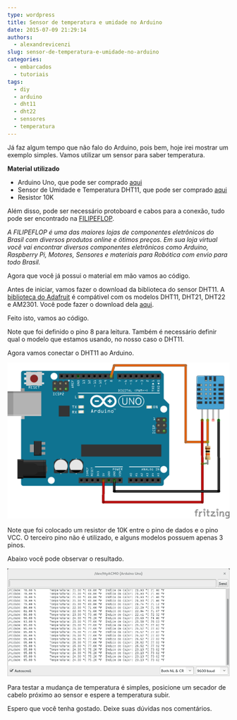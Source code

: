 ```yaml
---
type: wordpress
title: Sensor de temperatura e umidade no Arduino
date: 2015-07-09 21:29:14
authors:
  - alexandrevicenzi
slug: sensor-de-temperatura-e-umidade-no-arduino
categories:
  - embarcados
  - tutoriais
tags:
  - diy
  - arduino
  - dht11
  - dht22
  - sensores
  - temperatura
---
```


Já faz algum tempo que não falo do Arduino, pois bem, hoje irei mostrar um exemplo simples. Vamos utilizar um sensor para saber temperatura.

<strong>Material utilizado</strong>

<ul>
    <li>Arduino Uno, que pode ser comprado <a href="http://www.filipeflop.com/pd-6b58d-arduino-uno-r3-cabo-usb.html?utm_source=BlogButeco&utm_medium=Banner&utm_campaign=ButecoOpenSource">aqui</a></li>
    <li>Sensor de Umidade e Temperatura DHT11, que pode ser comprado <a href="http://www.filipeflop.com/pd-6b8f7-sensor-de-umidade-e-temperatura-dht11.html?utm_source=BlogButeco&utm_medium=Banner&utm_campaign=ButecoOpenSource">aqui</a></li>
    <li>Resistor 10K</li>
</ul>

<!--more-->

Além disso, pode ser necessário protoboard e cabos para a conexão, tudo pode ser encontrado na <a href="http://www.filipeflop.com/?utm_source=BlogButeco&utm_medium=Banner&utm_campaign=ButecoOpenSource">FILIPEFLOP</a>.

<em>A FILIPEFLOP é uma das maiores lojas de componentes eletrônicos do Brasil com diversos produtos online e ótimos preços. Em sua loja virtual você vai encontrar diversos componentes eletrônicos como Arduino, Raspberry Pi, Motores, Sensores e materiais para Robótica com envio para todo Brasil.</em>

Agora que você já possui o material em mão vamos ao código.

Antes de iniciar, vamos fazer o download da biblioteca do sensor DHT11. A <a href="https://github.com/adafruit/DHT-sensor-library">biblioteca do Adafruit</a> é compátivel com os modelos DHT11, DHT21, DHT22 e AM2301. Você pode fazer o download dela <a href="https://github.com/adafruit/DHT-sensor-library/archive/master.zip">aqui</a>.

Feito isto, vamos ao código.

<script type='text/javascript' src='//gistfy-app.herokuapp.com/github/ButecoOpenSource/arduino-examples/DHT11Sensor.ino'></script>

Note que foi definido o pino 8 para leitura. Também é necessário definir qual o modelo que estamos usando, no nosso caso o DHT11.

Agora vamos conectar o DHT11 ao Arduino.

<img src="/images/wp-content/uploads/2015/07/dht11-arduino.png" alt="Sensor DHT11 Arduino">

Note que foi colocado um resistor de 10K entre o pino de dados e o pino VCC. O terceiro pino não é utilizado, e alguns modelos possuem apenas 3 pinos.

Abaixo você pode observar o resultado.

<img src="/images/wp-content/uploads/2015/07/sensor-temperatura-arduino.png" alt="Sensor Temperatura Arduino">

Para testar a mudança de temperatura é simples, posicione um secador de cabelo próximo ao sensor e espere a temperatura subir.

Espero que você tenha gostado. Deixe suas dúvidas nos comentários.
